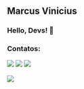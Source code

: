 ## Marcus Vinicius
### Hello, Devs! 👋

### Contatos:
<div>
<a href="https://instagram.com/mmarcus.silva" target="_blank"><img src="https://img.shields.io/badge/-Instagram-%23E4405F?style=for-the-badge&logo=instagram&logoColor=white" target="_blank"></a>
<a href = "mailto:contato@suppedidos.com"><img src="https://img.shields.io/badge/Gmail-D14836?style=for-the-badge&logo=gmail&logoColor=white" target="_blank"></a>
<a href="https://www.linkedin.com/in/marcusvinc" target="_blank"><img src="https://img.shields.io/badge/-LinkedIn-%230077B5?style=for-the-badge&logo=linkedin&logoColor=white" target="_blank"></a>   
</div>
<br />

<img src="https://github-readme-stats-eight-theta.vercel.app/api/top-langs/?username=marcusvinic2&layout=compact&langs_count=8&theme=tokyonight&include_all_commits=true&count_private=true"/>
